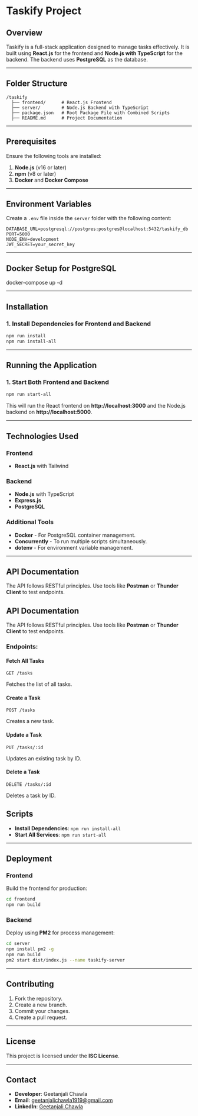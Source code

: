 # Taskify Project

## Overview
Taskify is a full-stack application designed to manage tasks effectively. It is built using **React.js** for the frontend and **Node.js with TypeScript** for the backend. The backend uses **PostgreSQL** as the database.

---

## Folder Structure
```
/taskify
  ├── frontend/      # React.js Frontend
  ├── server/        # Node.js Backend with TypeScript
  ├── package.json   # Root Package File with Combined Scripts
  ├── README.md      # Project Documentation
```

---

## Prerequisites
Ensure the following tools are installed:
1. **Node.js** (v16 or later)
2. **npm** (v8 or later)
3. **Docker** and **Docker Compose**

---

## Environment Variables
Create a `.env` file inside the `server` folder with the following content:

```
DATABASE_URL=postgresql://postgres:postgres@localhost:5432/taskify_db
PORT=5000
NODE_ENV=development
JWT_SECRET=your_secret_key
```

---

## Docker Setup for PostgreSQL
docker-compose up -d

---

## Installation
### 1. Install Dependencies for Frontend and Backend
```bash
npm run install
npm run install-all
```

---

## Running the Application
### 1. Start Both Frontend and Backend
```bash
npm run start-all
```
This will run the React frontend on **http://localhost:3000** and the Node.js backend on **http://localhost:5000**.

---

## Technologies Used
### Frontend
- **React.js** with Tailwind

### Backend
- **Node.js** with TypeScript
- **Express.js**
- **PostgreSQL**

### Additional Tools
- **Docker** - For PostgreSQL container management.
- **Concurrently** - To run multiple scripts simultaneously.
- **dotenv** - For environment variable management.

---

## API Documentation
The API follows RESTful principles. Use tools like **Postman** or **Thunder Client** to test endpoints.

## API Documentation
The API follows RESTful principles. Use tools like **Postman** or **Thunder Client** to test endpoints.

### Endpoints:

#### Fetch All Tasks
```
GET /tasks
```
Fetches the list of all tasks.

#### Create a Task
```
POST /tasks
```
Creates a new task.

#### Update a Task
```
PUT /tasks/:id
```
Updates an existing task by ID.

#### Delete a Task
```
DELETE /tasks/:id
```
Deletes a task by ID.



## Scripts
- **Install Dependencies**: `npm run install-all`
- **Start All Services**: `npm run start-all`

---

## Deployment
### Frontend
Build the frontend for production:
```bash
cd frontend
npm run build
```

### Backend
Deploy using **PM2** for process management:
```bash
cd server
npm install pm2 -g
npm run build
pm2 start dist/index.js --name taskify-server
```

---

## Contributing
1. Fork the repository.
2. Create a new branch.
3. Commit your changes.
4. Create a pull request.

---

## License
This project is licensed under the **ISC License**.

---

## Contact
- **Developer**: Geetanjali Chawla
- **Email**: geetanjalichawla1919@gmail.com
- **LinkedIn**: [Geetanjali Chawla](https://www.linkedin.com/in/geetanjalichawla)

